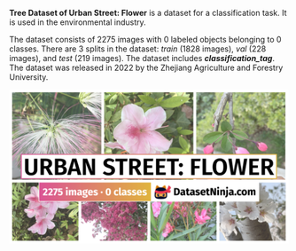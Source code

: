 **Tree Dataset of Urban Street: Flower** is a dataset for a classification task. It is used in the environmental industry. 

The dataset consists of 2275 images with 0 labeled objects belonging to 0 classes. There are 3 splits in the dataset: *train* (1828 images), *val* (228 images), and *test* (219 images). The dataset includes ***classification_tag***. The dataset was released in 2022 by the Zhejiang Agriculture and Forestry University.

<img src="https://github.com/dataset-ninja/urban-street-flower/raw/main/visualizations/poster.png">
